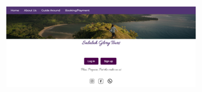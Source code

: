 ![Description of Image](https://github.com/SAID23S23988/Salalah-Glory-Tours-website/blob/main/Screenshot%20(101).png)
